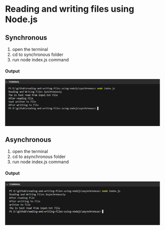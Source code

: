 # Reading and writing files using Node.js
## Synchronous
 1. open the terminal
 2. cd to synchronous folder
 3. run node index.js command
 #### Output
 <img src="synch-output.png" alt="sync output demo"/>
 
## Asynchronous
 1. open the terminal
 2. cd to asynchronous folder
 3. run node index.js command
 #### Output
 <img src="async-output.png" alt="async output demo"/>
